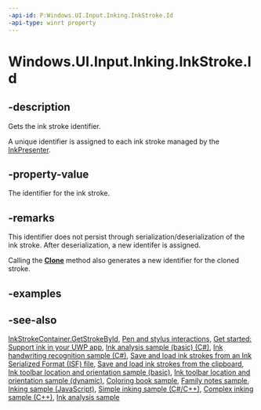 ```yaml
---
-api-id: P:Windows.UI.Input.Inking.InkStroke.Id
-api-type: winrt property
---
```


<!-- Property syntax
public uint Id { get; }
-->

# Windows.UI.Input.Inking.InkStroke.Id

## -description
Gets the ink stroke identifier.

A unique identifier is assigned to each ink stroke managed by the [InkPresenter](inkpresenter.md).

## -property-value
The identifier for the ink stroke.

## -remarks
This identifier does not persist through serialization/deserialization of the ink stroke. After deserialization, a new identifer is assigned.

Calling the **[Clone](https://docs.microsoft.com/uwp/api/Windows.UI.Input.Inking.InkStroke.Clone)** method also generates a new identifier for the cloned stroke.

## -examples

## -see-also
[InkStrokeContainer.GetStrokeById](inkstrokecontainer_getstrokebyid_91415375.md), [Pen and stylus interactions](http://msdn.microsoft.com/library/3da4f2d2-5405-42a1-9ed9-3a87bcd84c43), [Get started: Support ink in your UWP app](https://docs.microsoft.com/windows/uwp/get-started/ink-walkthrough), [Ink analysis sample (basic) (C#)](https://github.com/MicrosoftDocs/windows-topic-specific-samples/archive/uwp-ink-analysis-basic.zip), [Ink handwriting recognition sample (C#)](https://github.com/MicrosoftDocs/windows-topic-specific-samples/archive/uwp-ink-handwriting-reco.zip), [Save and load ink strokes from an Ink Serialized Format (ISF) file](https://github.com/MicrosoftDocs/windows-topic-specific-samples/archive/uwp-ink-store.zip), [Save and load ink strokes from the clipboard](https://github.com/MicrosoftDocs/windows-topic-specific-samples/archive/uwp-ink-store-clipboard.zip), [Ink toolbar location and orientation sample (basic)](https://github.com/MicrosoftDocs/windows-topic-specific-samples/archive/uwp-ink-toolbar-handedness.zip), [Ink toolbar location and orientation sample (dynamic)](https://github.com/MicrosoftDocs/windows-topic-specific-samples/archive/uwp-ink-toolbar-handedness-dynamic.zip), [Coloring book sample](https://aka.ms/cpubsample-coloringbook), [Family notes sample](https://aka.ms/cpubsample-familynotessample), [Inking sample (JavaScript)](https://github.com/Microsoft/Windows-universal-samples/tree/master/Samples/Ink), [Simple inking sample (C#/C++)](https://github.com/Microsoft/Windows-universal-samples/tree/master/Samples/SimpleInk), [Complex inking sample (C++)](https://github.com/Microsoft/Windows-universal-samples/tree/master/Samples/ComplexInk), [Ink analysis sample](https://github.com/Microsoft/Windows-universal-samples/tree/master/Samples/InkAnalysis)


